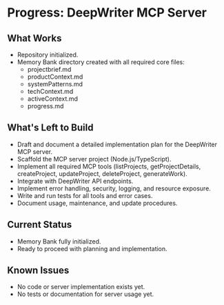 # Progress: DeepWriter MCP Server

## What Works
- Repository initialized.
- Memory Bank directory created with all required core files:
  - projectbrief.md
  - productContext.md
  - systemPatterns.md
  - techContext.md
  - activeContext.md
  - progress.md

## What's Left to Build
- Draft and document a detailed implementation plan for the DeepWriter MCP server.
- Scaffold the MCP server project (Node.js/TypeScript).
- Implement all required MCP tools (listProjects, getProjectDetails, createProject, updateProject, deleteProject, generateWork).
- Integrate with DeepWriter API endpoints.
- Implement error handling, security, logging, and resource exposure.
- Write and run tests for all tools and error cases.
- Document usage, maintenance, and update procedures.

## Current Status
- Memory Bank fully initialized.
- Ready to proceed with planning and implementation.

## Known Issues
- No code or server implementation exists yet.
- No tests or documentation for server usage yet.